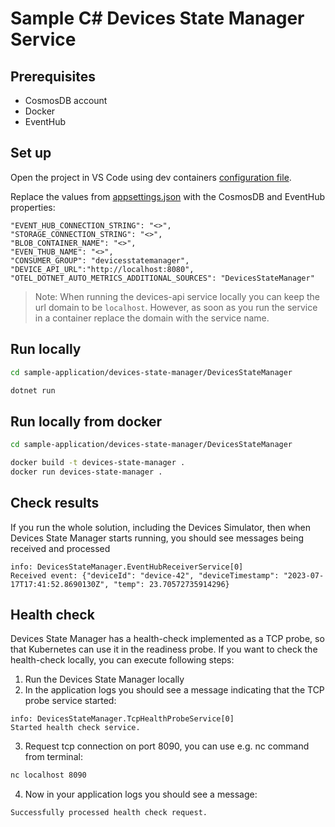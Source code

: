 # Sample C# Devices State Manager Service

## Prerequisites

- CosmosDB account
- Docker
- EventHub

## Set up

Open the project in VS Code using dev containers [configuration file](../../.devcontainer/devcontainer.json).

Replace the values from [appsettings.json](appsettings.json) with the CosmosDB and EventHub properties:

```text
"EVENT_HUB_CONNECTION_STRING": "<>",
"STORAGE_CONNECTION_STRING": "<>",
"BLOB_CONTAINER_NAME": "<>",
"EVEN_THUB_NAME": "<>",
"CONSUMER_GROUP": "devicesstatemanager",
"DEVICE_API_URL":"http://localhost:8080",
"OTEL_DOTNET_AUTO_METRICS_ADDITIONAL_SOURCES": "DevicesStateManager"
```

> Note: When running the devices-api service locally you can keep the url domain to be `localhost`. However, as soon as you run the service in a container replace the domain with the service name.

## Run locally

```bash
cd sample-application/devices-state-manager/DevicesStateManager

dotnet run
```

## Run locally from docker

```bash
cd sample-application/devices-state-manager/DevicesStateManager

docker build -t devices-state-manager .
docker run devices-state-manager .
```

## Check results

If you run the whole solution, including the Devices Simulator, then when Devices State Manager starts running, you should see messages being received and processed

```text
info: DevicesStateManager.EventHubReceiverService[0]
Received event: {"deviceId": "device-42", "deviceTimestamp": "2023-07-17T17:41:52.8690130Z", "temp": 23.70572735914296}
```

## Health check

Devices State Manager has a health-check implemented as a TCP probe, so that Kubernetes can use it in the readiness probe. If you want to check the health-check locally, you can execute following steps:

1. Run the Devices State Manager locally
2. In the application logs you should see a message indicating that the TCP probe service started:

```
info: DevicesStateManager.TcpHealthProbeService[0]
Started health check service.
```

3. Request tcp connection on port 8090, you can use e.g. nc command from terminal:

```bash
nc localhost 8090
```

4. Now in your application logs you should see a message:

```
Successfully processed health check request.
```
